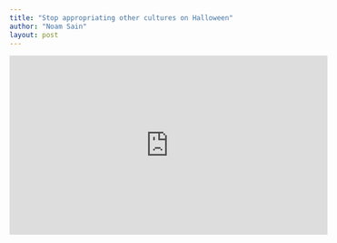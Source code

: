 ```yaml
---
title: "Stop appropriating other cultures on Halloween"
author: "Noam Sain"
layout: post
---
```


<iframe width="560" height="315" src="https://www.youtube.com/embed/ksPW11tjXAM?si=-rMewgfPb7mj9E67" title="Stop appropriating other cultures on Halloween" frameborder="0" allow="accelerometer; autoplay; clipboard-write; encrypted-media; gyroscope; picture-in-picture; web-share" allowfullscreen></iframe>
